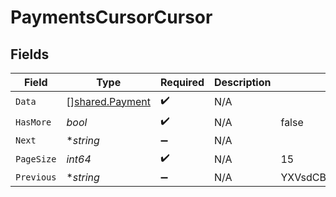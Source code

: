 # PaymentsCursorCursor


## Fields

| Field                                              | Type                                               | Required                                           | Description                                        | Example                                            |
| -------------------------------------------------- | -------------------------------------------------- | -------------------------------------------------- | -------------------------------------------------- | -------------------------------------------------- |
| `Data`                                             | [][shared.Payment](../../models/shared/payment.md) | :heavy_check_mark:                                 | N/A                                                |                                                    |
| `HasMore`                                          | *bool*                                             | :heavy_check_mark:                                 | N/A                                                | false                                              |
| `Next`                                             | **string*                                          | :heavy_minus_sign:                                 | N/A                                                |                                                    |
| `PageSize`                                         | *int64*                                            | :heavy_check_mark:                                 | N/A                                                | 15                                                 |
| `Previous`                                         | **string*                                          | :heavy_minus_sign:                                 | N/A                                                | YXVsdCBhbmQgYSBtYXhpbXVtIG1heF9yZXN1bHRzLol=       |